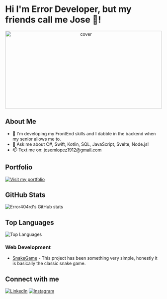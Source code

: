 # Hi I'm Error Developer, but my friends call me Jose 👋!

<div align="center">
<img width="100%" height = "250px" src="https://media.tenor.com/IHdlTRsmcS4AAAAM/404.gif" alt="cover" />
</div>

## About Me

- 🌱 I'm developing my FrontEnd skills and I dabble in the backend when my senior allows me to.
- 💬 Ask me about C#, Swift, Kotlin, SQL, JavaScript, Svelte, Node.js!
- 📫 Text me on: josemlopez1912@gmail.com

## Portfolio
[![Visit my portfolio](https://img.shields.io/badge/Portfolio-Visit%20Now-brightgreen?style=for-the-badge)](..)

## GitHub Stats

![Error404rd's GitHub stats](https://github-readme-stats.vercel.app/api?username=Error404RD&show_icons=true&theme=tokyonight)

## Top Languages

![Top Languages](https://github-readme-stats.vercel.app/api/top-langs/?username=Error404RD&layout=compact&theme=radical)

### Web Development
- [SnakeGame](https://github.com/Error404RD/SnakeGame) - This project has been something very simple, honestly it is basically the classic snake game.

## Connect with me
[![LinkedIn](https://img.shields.io/badge/LinkedIn-Jose%20Lopez-blue?style=for-the-badge&logo=linkedin)](https://www.linkedin.com/in/jose-miguel-lopez-arias-867855220/)
[![Instagram](https://img.shields.io/badge/Instagram-Jose%20Lopez-blue?style=for-the-badge&logo=instagram)](https://www.instagram.com/https.josemlopez/)
